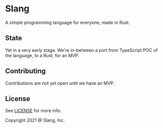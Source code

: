 # Slang

A simple programming language for everyone, made in Rust.

## State

Yet in a very early stage. We're in-between a port from TypeScript POC of the language, to a Rust, for an MVP.

## Contributing

Contributions are not yet open until we have an MVP.

## License

See [LICENSE](LICENSE) for more info.

Copyright 2021 @ Slang, Inc.
